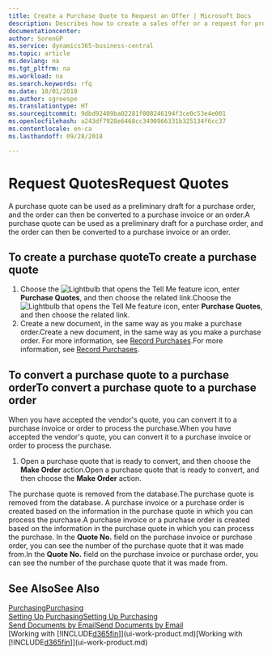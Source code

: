 ```yaml
---
title: Create a Purchase Quote to Request an Offer | Microsoft Docs
description: Describes how to create a sales offer or a request for proposal (RFQ) document to record your offer to a customer to sell products under certain terms.
documentationcenter: 
author: SorenGP
ms.service: dynamics365-business-central
ms.topic: article
ms.devlang: na
ms.tgt_pltfrm: na
ms.workload: na
ms.search.keywords: rfq
ms.date: 10/01/2018
ms.author: sgroespe
ms.translationtype: HT
ms.sourcegitcommit: 9dbd92409ba02281f008246194f3ce0c53e4e001
ms.openlocfilehash: a243df7928e6468cc3490966331b325134f6cc37
ms.contentlocale: en-ca
ms.lasthandoff: 09/28/2018

---
```

# <a name="request-quotes"></a><span data-ttu-id="be11a-103">Request Quotes</span><span class="sxs-lookup"><span data-stu-id="be11a-103">Request Quotes</span></span>
<span data-ttu-id="be11a-104">A purchase quote can be used as a preliminary draft for a purchase order, and the order can then be converted to a purchase invoice or an order.</span><span class="sxs-lookup"><span data-stu-id="be11a-104">A purchase quote can be used as a preliminary draft for a purchase order, and the order can then be converted to a purchase invoice or an order.</span></span>


## <a name="to-create-a-purchase-quote"></a><span data-ttu-id="be11a-105">To create a purchase quote</span><span class="sxs-lookup"><span data-stu-id="be11a-105">To create a purchase quote</span></span>
1. <span data-ttu-id="be11a-106">Choose the ![Lightbulb that opens the Tell Me feature](media/ui-search/search_small.png "Tell me what you want to do") icon, enter **Purchase Quotes**, and then choose the related link.</span><span class="sxs-lookup"><span data-stu-id="be11a-106">Choose the ![Lightbulb that opens the Tell Me feature](media/ui-search/search_small.png "Tell me what you want to do") icon, enter **Purchase Quotes**, and then choose the related link.</span></span>
2. <span data-ttu-id="be11a-107">Create a new document, in the same way as you make a purchase order.</span><span class="sxs-lookup"><span data-stu-id="be11a-107">Create a new document, in the same way as you make a purchase order.</span></span> <span data-ttu-id="be11a-108">For more information, see [Record Purchases](purchasing-how-record-purchases.md).</span><span class="sxs-lookup"><span data-stu-id="be11a-108">For more information, see [Record Purchases](purchasing-how-record-purchases.md).</span></span>

## <a name="to-convert-a-purchase-quote-to-a-purchase-order"></a><span data-ttu-id="be11a-109">To convert a purchase quote to a purchase order</span><span class="sxs-lookup"><span data-stu-id="be11a-109">To convert a purchase quote to a purchase order</span></span>
<span data-ttu-id="be11a-110">When you have accepted the vendor's quote, you can convert it to a purchase invoice or order to process the purchase.</span><span class="sxs-lookup"><span data-stu-id="be11a-110">When you have accepted the vendor's quote, you can convert it to a purchase invoice or order to process the purchase.</span></span>

1. <span data-ttu-id="be11a-111">Open a purchase quote that is ready to convert, and then choose the **Make Order** action.</span><span class="sxs-lookup"><span data-stu-id="be11a-111">Open a purchase quote that is ready to convert, and then choose the **Make Order** action.</span></span>

<span data-ttu-id="be11a-112">The purchase quote is removed from the database.</span><span class="sxs-lookup"><span data-stu-id="be11a-112">The purchase quote is removed from the database.</span></span> <span data-ttu-id="be11a-113">A purchase invoice or a purchase order is created based on the information in the purchase quote in which you can process the purchase.</span><span class="sxs-lookup"><span data-stu-id="be11a-113">A purchase invoice or a purchase order is created based on the information in the purchase quote in which you can process the purchase.</span></span> <span data-ttu-id="be11a-114">In the **Quote No.** field on the purchase invoice or purchase order, you can see the number of the purchase quote that it was made from.</span><span class="sxs-lookup"><span data-stu-id="be11a-114">In the **Quote No.** field on the purchase invoice or purchase order, you can see the number of the purchase quote that it was made from.</span></span>

## <a name="see-also"></a><span data-ttu-id="be11a-115">See Also</span><span class="sxs-lookup"><span data-stu-id="be11a-115">See Also</span></span>
[<span data-ttu-id="be11a-116">Purchasing</span><span class="sxs-lookup"><span data-stu-id="be11a-116">Purchasing</span></span>](purchasing-manage-purchasing.md)  
[<span data-ttu-id="be11a-117">Setting Up Purchasing</span><span class="sxs-lookup"><span data-stu-id="be11a-117">Setting Up Purchasing</span></span>](purchasing-setup-purchasing.md)  
[<span data-ttu-id="be11a-118">Send Documents by Email</span><span class="sxs-lookup"><span data-stu-id="be11a-118">Send Documents by Email</span></span>](ui-how-send-documents-email.md)  
<span data-ttu-id="be11a-119">[Working with [!INCLUDE[d365fin](includes/d365fin_md.md)]](ui-work-product.md)</span><span class="sxs-lookup"><span data-stu-id="be11a-119">[Working with [!INCLUDE[d365fin](includes/d365fin_md.md)]](ui-work-product.md)</span></span>


